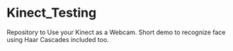 # Kinect_Testing
Repository to Use your Kinect as a Webcam. Short demo to recognize face using Haar Cascades included too.
